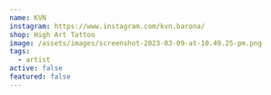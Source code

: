 ```yaml
---
name: KVN
instagram: https://www.instagram.com/kvn.barona/
shop: High Art Tattoo
image: /assets/images/screenshot-2023-03-09-at-10.49.25-pm.png
tags:
  - artist
active: false
featured: false
---
```

